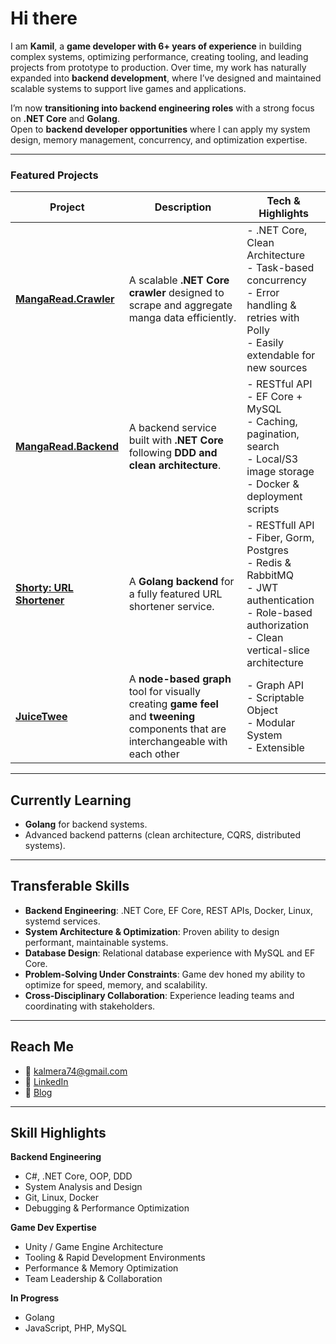 # Hi there 

I am  **Kamil**, a **game developer with 6+ years of experience** in building complex systems, optimizing performance, creating tooling, and leading projects from prototype to production. Over time, my work has naturally expanded into **backend development**, where I’ve designed and maintained scalable systems to support live games and applications.  

I’m now **transitioning into backend engineering roles** with a strong focus on **.NET Core** and **Golang**.  
 Open to **backend developer opportunities** where I can apply my system design, memory management, concurrency, and optimization expertise.  

---

### Featured Projects

| Project | Description | Tech & Highlights |
|---------|-------------|-------------------|
| [**MangaRead.Crawler**](https://github.com/Kalmera74/MangaRead.Crawler) | A scalable **.NET Core crawler** designed to scrape and aggregate manga data efficiently. | - .NET Core, Clean Architecture <br> - Task-based concurrency <br> - Error handling & retries with Polly <br> - Easily extendable for new sources |
| [**MangaRead.Backend**](https://github.com/Kalmera74/MangaRead.Backend) | A backend service built with **.NET Core** following **DDD and clean architecture**. | - RESTful API <br> - EF Core + MySQL <br> - Caching, pagination, search <br> - Local/S3 image storage <br> - Docker & deployment scripts |
| [**Shorty: URL Shortener**](https://github.com/Kalmera74/Shorty/) | A **Golang backend** for a fully featured URL shortener service. | - RESTfull API <br> - Fiber, Gorm, Postgres <br> - Redis & RabbitMQ <br> - JWT authentication <br> - Role-based authorization <br> - Clean vertical-slice architecture |
|[**JuiceTwee**](https://github.com/Kalmera74/JuiceTwee) | A **node-based** **graph** tool for visually creating **game feel** and **tweening** components that are interchangeable with each other | - Graph API <br> - Scriptable Object <br> - Modular System <br> - Extensible |

---
##  Currently Learning
- **Golang** for backend systems.  
- Advanced backend patterns (clean architecture, CQRS, distributed systems).  

---

##  Transferable Skills
- **Backend Engineering**: .NET Core, EF Core, REST APIs, Docker, Linux, systemd services.  
- **System Architecture & Optimization**: Proven ability to design performant, maintainable systems.  
- **Database Design**: Relational database experience with MySQL and EF Core.  
- **Problem-Solving Under Constraints**: Game dev honed my ability to optimize for speed, memory, and scalability.  
- **Cross-Disciplinary Collaboration**: Experience leading teams and coordinating with stakeholders.  

---

##  Reach Me
- 📧 [kalmera74@gmail.com](mailto:kalmera74@gmail.com)  
- 💼 [LinkedIn](https://www.linkedin.com/in/kamil-demirtas)  
- 📝 [Blog](https://kalmera.dev)  

---

##  Skill Highlights  

**Backend Engineering**  
- C#, .NET Core, OOP, DDD  
- System Analysis and Design  
- Git, Linux, Docker  
- Debugging & Performance Optimization  

**Game Dev Expertise**  
- Unity / Game Engine Architecture  
- Tooling & Rapid Development Environments  
- Performance & Memory Optimization  
- Team Leadership & Collaboration  

**In Progress**  
- Golang 
- JavaScript, PHP, MySQL  

